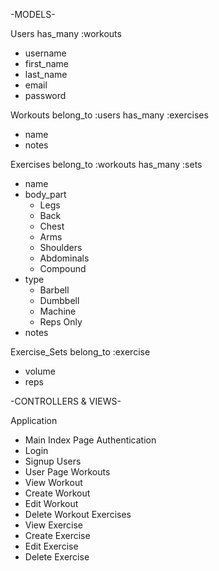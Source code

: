 
-MODELS-

Users
has_many :workouts

  - username
  - first_name
  - last_name
  - email
  - password

Workouts
belong_to :users
has_many :exercises
  - name
  - notes

Exercises
belong_to :workouts
has_many :sets
  - name
  - body_part
    - Legs
    - Back
    - Chest
    - Arms
    - Shoulders
    - Abdominals
    - Compound
  - type
    - Barbell
    - Dumbbell
    - Machine
    - Reps Only
  - notes

Exercise_Sets
belong_to :exercise
  - volume
  - reps


-CONTROLLERS & VIEWS-

Application
  - Main Index Page
Authentication
  - Login
  - Signup
Users
  - User Page
Workouts
  - View Workout
  - Create Workout
  - Edit Workout
  - Delete Workout
Exercises
  - View Exercise
  - Create Exercise
  - Edit Exercise
  - Delete Exercise

